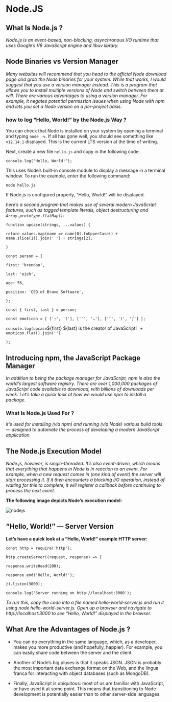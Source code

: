 # Node.JS
## What Is Node.js ?

*Node.js is an event-based, non-blocking, asynchronous I/O runtime that uses Google’s V8 JavaScript engine and libuv library.*

## Node Binaries vs Version Manager

*Many websites will recommend that you head to the official Node download page and grab the Node binaries for your system. While that works, I would suggest that you use a version manager instead. This is a program that allows you to install multiple versions of Node and switch between them at will. There are various advantages to using a version manager. For example, it negates potential permission issues when using Node with npm and lets you set a Node version on a per-project basis.*

### how to log “Hello, World!” by the Node.js Way ?

You can check that Node is installed on your system by opening a terminal and typing `node -v`. If all has gone well, you should see something like `v12.14.1` displayed. This is the current LTS version at the time of writing.

Next, create a new file `hello.js` and copy in the following code:

`console.log("Hello, World!");`

This uses Node’s built-in console module to display a message in a terminal window. To run the example, enter the following command:

`node hello.js`

If Node.js is configured properly, “Hello, World!” will be displayed.

 *here’s a second program that makes use of several modern JavaScript features, such as tagged template literals, object destructuring and `Array.prototype.flatMap()`:*

 `function upcase(strings, ...values) {`

  `return values.map(name => name[0].toUpperCase() + name.slice(1)).join(' ') + strings[2];`

`}`

`const person = {`

  `first: 'brendan',`

  `last: 'eich',`

  `age: 56,`

  `position: 'CEO of Brave Software',`

`};`

`const { first, last } = person;`

`const emoticon = [ ['┌', '('], ['˘', '⌣'], ['˘', ')', 'ʃ'] ];`


`console.log(upcase`${first} ${last} is the creator of JavaScript! ` + emoticon.flat().join('')`

`);`

## Introducing npm, the JavaScript Package Manager

*In addition to being the package manager for JavaScript, npm is also the world’s largest software registry. There are over 1,000,000 packages of JavaScript code available to download, with billions of downloads per week. Let’s take a quick look at how we would use npm to install a package.*

### What Is Node.js Used For ?

*it's used for  installing (via npm) and running (via Node) various build tools — designed to automate the process of developing a modern JavaScript application.*

## The Node.js Execution Model

*Node.js, however, is single-threaded. It’s also event-driven, which means that everything that happens in Node is in reaction to an event. For example, when a new request comes in (one kind of event) the server will start processing it. If it then encounters a blocking I/O operation, instead of waiting for this to complete, it will register a callback before continuing to process the next event.*

**The following image depicts Node’s execution model:**

![nodejs](https://uploads.sitepoint.com/wp-content/uploads/2012/10/1516152673node_event_loop.png)

## “Hello, World!” — Server Version

**Let’s have a quick look at a “Hello, World!” example HTTP server:**

`const http = require('http');`

`http.createServer((request, response) => {`
  
  `response.writeHead(200);`

  `response.end('Hello, World!');`
  
  `}).listen(3000);`

`console.log('Server running on http://localhost:3000');`

*To run this, copy the code into a file named hello-world-server.js and run it using node hello-world-server.js. Open up a browser and navigate to http://localhost:3000 to see “Hello, World!” displayed in the browser.*

## What Are the Advantages of Node.js ?

- You can do everything in the same language, which, as a developer, makes you more productive (and hopefully, happier). For example, you can easily share code between the server and the client.

- Another of Node’s big pluses is that it speaks JSON. JSON is probably the most important data exchange format on the Web, and the lingua franca for interacting with object databases (such as MongoDB). 

- Finally, JavaScript is ubiquitous: most of us are familiar with JavaScript, or have used it at some point. This means that transitioning to Node development is potentially easier than to other server-side languages.


